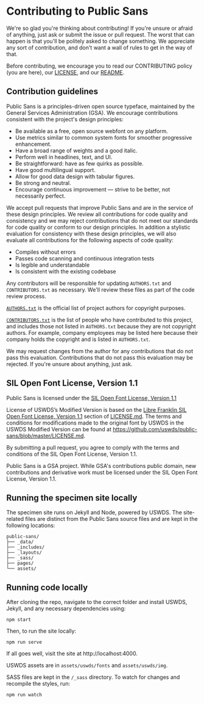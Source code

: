 # Contributing to Public Sans

We're so glad you're thinking about contributing! If you're unsure or afraid of anything, just ask or submit the issue or pull request. The worst that can happen is that you'll be politely asked to change something. We appreciate any sort of contribution, and don't want a wall of rules to get in the way of that.

Before contributing, we encourage you to read our CONTRIBUTING policy (you are here), our [LICENSE](https://github.com/uswds/public-sans/blob/master/LICENSE.md), and our [README](https://github.com/uswds/public-sans/blob/master/README.md).

## Contribution guidelines

Public Sans is a principles-driven open source typeface, maintained by the General Services Administration (GSA). We encourage contributions consistent with the project's design principles:

-   Be available as a free, open source webfont on any platform.
-   Use metrics similar to common system fonts for smoother progressive enhancement.
-   Have a broad range of weights and a good italic.
-   Perform well in headlines, text, and UI.
-   Be straightforward: have as few quirks as possible.
-   Have good multilingual support.
-   Allow for good data design with tabular figures.
-   Be strong and neutral.
-   Encourage continuous improvement — strive to be better, not necessarily perfect.

We accept pull requests that improve Public Sans and are in the service of these design principles. We review all contributions for code quality and consistency and we may reject contributions that do not meet our standards for code quality or conform to our design principles. In addition a stylistic evaluation for consistency with these design principles, we will also evaluate all contributions for the following aspects of code quality:

-   Compiles without errors
-   Passes code scanning and continuous integration tests
-   Is legible and understandable
-   Is consistent with the existing codebase

Any contributors will be responsible for updating `AUTHORS.txt` and `CONTRIBUTORS.txt` as necessary. We'll review these files as part of the code review process.

[`AUTHORS.txt`](https://github.com/uswds/public-sans/blob/master/AUTHORS.txt) is the official list of project authors for copyright purposes.

[`CONTRIBUTORS.txt`](https://github.com/uswds/public-sans/blob/master/CONTRIBUTORS.txt) is the list of people who have contributed to this project, and includes those not listed in `AUTHORS.txt` because they are not copyright authors. For example, company employees may be listed here because their company holds the copyright and is listed in `AUTHORS.txt`.

We may request changes from the author for any contributions that do not pass this evaluation. Contributions that do not pass this evaluation may be rejected. If you're unsure about anything, just ask.

## SIL Open Font License, Version 1.1

Public Sans is licensed under the [SIL Open Font License, Version 1.1](https://scripts.sil.org/cms/scripts/page.php?site_id=nrsi&id=OFL_web)

License of USWDS’s Modified Version is based on the [Libre Franklin SIL Open Font License, Version 1.1](https://github.com/uswds/public-sans/blob/master/LICENSE.md#libre-franklin-sil-open-font-license-11) section of [LICENSE.md](https://github.com/uswds/public-sans/blob/master/LICENSE.md). The terms and conditions for modifications made to the original font by USWDS in the USWDS Modified Version can be found at https://github.com/uswds/public-sans/blob/master/LICENSE.md.

By submitting a pull request, you agree to comply with the terms and conditions of the SIL Open Font License, Version 1.1. 

Public Sans is a GSA project. While GSA's contributions public domain, new contributions and derivative work must be licensed under the SIL Open Font License, Version 1.1.

## Running the specimen site locally

The specimen site runs on Jekyll and Node, powered by USWDS. The site-related files are distinct from the Public Sans source files and are kept in the following locations:

```
public-sans/
├── _data/
├── _includes/
├── _layouts/
├── _sass/
├── pages/
└── assets/

```

## Running code locally

After cloning the repo, navigate to the correct folder and install USWDS, Jekyll, and any necessary dependencies using:

```
npm start
```

Then, to run the site locally:

```
npm run serve
```

If all goes well, visit the site at http://localhost:4000.

USWDS assets are in `assets/uswds/fonts` and `assets/uswds/img`.

SASS files are kept in the `/_sass` directory. To watch for changes and recompile the styles, run:

```
npm run watch
```
